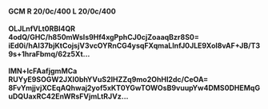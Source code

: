 #### GCM R 20/0c/400 L 20/0c/400
**OLJLnfVLt0RBl4QR**<br/>**4odQ/GHC/h850mWsls9Hf4xgPphCJ0cjZoaaqBzr8S0=**<br/>**iEd0i/hAI37bjKtCojsjV3vcOYRnCG4ysqFXqmaLlnfJ0JLE9Xol8vAF+JB/T39s+1hraFbmq/62z5Xt...**<br/><br/>
**lMN+lcFAafjgmMCa**<br/>**RUYyE9SOGW2JXI0bhYVuS2lHZZq9mo2OhHI2dc/CeOA=**<br/>**8FvYmjjvjXCEqAQhwaj2yof5xKT0YGwTOWOsB9vuupYw4DMS0DHEMqGuDQUaxRC42EnWRsFVjmLtRJVz...**